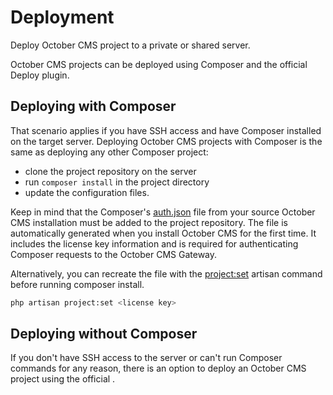 # Deployment

<p class="subtitle">Deploy October CMS project to a private or shared server.</p>

October CMS projects can be deployed using Composer and the official Deploy plugin.

## Deploying with Composer

That scenario applies if you have SSH access and have Composer installed on the target server. Deploying October CMS projects with Composer is the same as deploying any other Composer project:

* clone the project repository on the server
* run `composer install` in the project directory
* update the configuration files.

Keep in mind that the Composer's [auth.json](https://getcomposer.org/doc/articles/http-basic-authentication.md) file from your source October CMS installation must be added to the project repository. The file is automatically generated when you install October CMS for the first time. It includes the license key information and is required for authenticating Composer requests to the October CMS Gateway.

Alternatively, you can recreate the file with the [project:set](../console/commands.html#set-project) artisan command before running composer install.

```bash
php artisan project:set <license key>
```

## Deploying without Composer

If you don't have SSH access to the server or can't run Composer commands for any reason, there is an option to deploy an October CMS project using the official <LinkWithIcon text="Deploy Plugin" icon="https://d2f5cg397c40hu.cloudfront.net/storage/app/uploads/public/optimized/local/c99/b52/eb1c99b52eb1dde393bb7ef60e4c861b062.png" href="https://octobercms.com/plugin/rainlab-deploy"/>.
